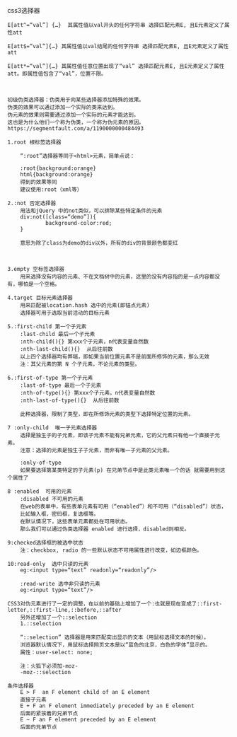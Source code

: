 css3选择器

    E[att^=“val”] {…}  其属性值以val开头的任何字符串 选择匹配元素E, 且E元素定义了属性att

    E[att$=“val”]{…} 其属性值以val结尾的任何字符串 选择匹配元素E, 且E元素定义了属性att

    E[att*=“val”]{…} 其属性值任意位置出现了“val” 选择匹配元素E, 且E元素定义了属性att。即属性值包含了“val”，位置不限。



    初级伪类选择器：伪类用于向某些选择器添加特殊的效果。
    伪类的效果可以通过添加一个实际的类来达到。
    伪元素的效果则需要通过添加一个实际的元素才能达到。
    这也是为什么他们一个称为伪类，一个称为伪元素的原因。
    https://segmentfault.com/a/1190000000484493

    1.root 根标签选择器

        “:root”选择器等同于<html>元素，简单点说：

        :root{background:orange}
        html{background:orange}
        得到的效果等同
        建议使用:root（xml等）

    2.:not 否定选择器
        用法和jQuery 中的not类似，可以排除某些特定条件的元素
        div:not([class=“demo”]){
                background-color:red;
        }

        意思为除了class为demo的div以外，所有的div的背景颜色都变红



    3.empty 空标签选择器
        用来选择没有内容的元素、不在文档树中的元素，这里的没有内容指的是一点内容都没有，哪怕是一个空格。

    4.target 目标元素选择器
        用来匹配被location.hash 选中的元素(即锚点元素)
        选择器可用于选取当前活动的目标元素

    5.:first-child 第一个子元素
        :last-child 最后一个子元素
        :nth-child(){} 第xxx个子元素，n代表变量自然数
        :nth-last-child(){}  从后往前数
        以上四个选择器均有弊端，即如果当前位置元素不是前面所修饰的元素，那么无效
        注：其父元素的第 N 个子元素，不论元素的类型。
    
    6.:first-of-type 第一个子元素
        :last-of-type 最后一个子元素
        :nth-of-type(){} 第xxx个子元素，n代表变量自然数
        :nth-last-of-type(){}  从后往前数

        此种选择器，限制了类型，即在所修饰元素的类型下选择特定位置的元素。

    7 :only-child  唯一子元素选择器
        选择是独生子的子元素，即该子元素不能有兄弟元素，它的父元素只有他一个直接子元素。
        注意：选择的元素是独生子子元素，而非有唯一子元素的父元素。
        
        :only-of-type
        如果要选择第某类特定的子元素(p) 在兄弟节点中是此类元素唯一个的话 就需要用到这个属性了

    8 :enabled  可用的元素
        :disabled 不可用的元素
        在web的表单中，有些表单元素有可用（“enabled”）和不可用（“disabled”）状态，
        比如输入框，密码框，复选框等。
        在默认情况下，这些表单元素都处在可用状态。
        那么我们可以通过伪类选择器 enabled 进行选择，disabled则相反。

    9:checked选择框的被选中状态
        注：checkbox, radio 的一些默认状态不可用属性进行改变，如边框颜色。

    10:read-only  选中只读的元素
        eg:<input type=“text” readonly=“readonly”/>

        :read-write 选中非只读的元素
        eg:<input type=“text”/>

    CSS3对伪元素进行了一定的调整，在以前的基础上增加了一个:也就是现在变成了::first-letter,::first-line,::before,::after
        另外还增加了一个::selection
        1.::selection

        “::selection” 选择器是用来匹配突出显示的文本（用鼠标选择文本的时候）。
        浏览器默认情况下，用鼠标选择网页文本是以“蓝色的北京，白色的字体”显示的。
        属性：user-select: none;

        注：火狐下必须加-moz-
        -moz-::selection

    条件选择器
        E > F  an F element child of an E element
        直接子元素
        E + F an F element immediately preceded by an E element 
        后面的紧挨着的兄弟节点
        E ~ F an F element preceded by an E element
        后面的兄弟节点
